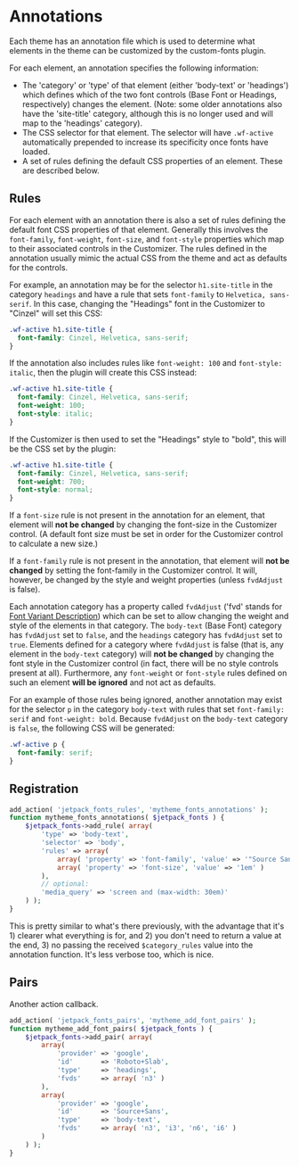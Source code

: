 # Annotations

Each theme has an annotation file which is used to determine what elements in the theme can be customized by the custom-fonts plugin.

For each element, an annotation specifies the following information:

- The 'category' or 'type' of that element (either 'body-text' or 'headings') which defines which of the two font controls (Base Font or Headings, respectively) changes the element. (Note: some older annotations also have the 'site-title' category, although this is no longer used and will map to the 'headings' category).
- The CSS selector for that element. The selector will have `.wf-active` automatically prepended to increase its specificity once fonts have loaded.
- A set of rules defining the default CSS properties of an element. These are described below.

## Rules

For each element with an annotation there is also a set of rules defining the default font CSS properties of that element. Generally this involves the `font-family`, `font-weight`, `font-size`, and `font-style` properties which map to their associated controls in the Customizer. The rules defined in the annotation usually mimic the actual CSS from the theme and act as defaults for the controls.

For example, an annotation may be for the selector `h1.site-title` in the category `headings` and have a rule that sets `font-family` to `Helvetica, sans-serif`. In this case, changing the "Headings" font in the Customizer to "Cinzel" will set this CSS:

```css
.wf-active h1.site-title {
  font-family: Cinzel, Helvetica, sans-serif;
}
```

If the annotation also includes rules like `font-weight: 100` and `font-style: italic`, then the plugin will create this CSS instead:

```css
.wf-active h1.site-title {
  font-family: Cinzel, Helvetica, sans-serif;
  font-weight: 100;
  font-style: italic;
}
```

If the Customizer is then used to set the "Headings" style to "bold", this will be the CSS set by the plugin:

```css
.wf-active h1.site-title {
  font-family: Cinzel, Helvetica, sans-serif;
  font-weight: 700;
  font-style: normal;
}
```

If a `font-size` rule is not present in the annotation for an element, that element will **not be changed** by changing the font-size in the Customizer control. (A default font size must be set in order for the Customizer control to calculate a new size.)

If a `font-family` rule is not present in the annotation, that element will **not be changed** by setting the font-family in the Customizer control. It will, however, be changed by the style and weight properties (unless `fvdAdjust` is false).

Each annotation category has a property called `fvdAdjust` ('fvd' stands for [Font Variant Description](https://github.com/typekit/fvd)) which can be set to allow changing the weight and style of the elements in that category. The `body-text` (Base Font) category has `fvdAdjust` set to `false`, and the `headings` category has `fvdAdjust` set to `true`. Elements defined for a category where `fvdAdjust` is false (that is, any element in the `body-text` category) will **not be changed** by changing the font style in the Customizer control (in fact, there will be no style controls present at all). Furthermore, any `font-weight` or `font-style` rules defined on such an element **will be ignored** and not act as defaults.

For an example of those rules being ignored, another annotation may exist for the selector `p` in the category `body-text` with rules that set `font-family: serif` and `font-weight: bold`. Because `fvdAdjust` on the `body-text` category is `false`, the following CSS will be generated:

```css
.wf-active p {
  font-family: serif;
}
```

## Registration

```php
add_action( 'jetpack_fonts_rules', 'mytheme_fonts_annotations' );
function mytheme_fonts_annotations( $jetpack_fonts ) {
	$jetpack_fonts->add_rule( array(
		'type' => 'body-text',
		'selector' => 'body',
		'rules' => array(
			array( 'property' => 'font-family', 'value' => '"Source Sans",sans-serif' )
			array( 'property' => 'font-size', 'value' => '1em' )
		),
		// optional:
		'media_query' => 'screen and (max-width: 30em)'
	) );
}
```

This is pretty similar to what's there previously, with the advantage that it's 1) clearer what everything is for, and 2) you don't need to return a value at the end, 3) no passing the received `$category_rules` value into the annotation function. It's less verbose too, which is nice.

## Pairs

Another action callback.

```php
add_action( 'jetpack_fonts_pairs', 'mytheme_add_font_pairs' );
function mytheme_add_font_pairs( $jetpack_fonts ) {
	$jetpack_fonts->add_pair( array(
		array(
			'provider' => 'google',
			'id'       => 'Roboto+Slab',
			'type'     => 'headings',
			'fvds'     => array( 'n3' )
		),
		array(
			'provider' => 'google',
			'id'       => 'Source+Sans',
			'type'     => 'body-text',
			'fvds'     => array( 'n3', 'i3', 'n6', 'i6' )
		)
	) );
}
```
